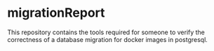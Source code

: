 # migrationReport
This repository contains the tools required for someone to verify the correctness of a database migration for docker images in postgresql.
